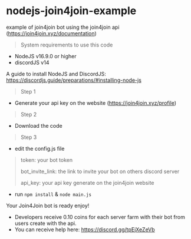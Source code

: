 # nodejs-join4join-example

example of join4join bot using the join4join api (https://join4join.xyz/documentation)

> System requirements to use this code
- NodeJS v16.9.0 or higher
- discordJS v14 

A guide to install NodeJS and DiscordJS: https://discordjs.guide/preparations/#installing-node-js

> Step 1
- Generate your api key on the website (https://join4join.xyz/profile)

> Step 2 
- Download the code

> Step 3
- edit the config.js file 
> token: your bot token
> 
> bot_invite_link: the link to invite your bot on others discord server
> 
> api_key: your api key generate on the join4join website

- run `npm install` & `node main.js`

Your Join4Join bot is ready enjoy!
- Developers receive 0.10 coins for each server farm with their bot from users create with the api.
- You can receive help here: https://discord.gg/tpEjXeZeVb
